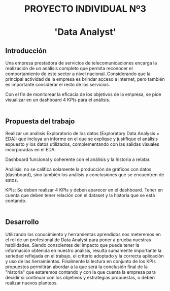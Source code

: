 # <h1 align=center> **PROYECTO INDIVIDUAL Nº3** </h1>

# <h1 align=center>**'Data Analyst'**</h1>


## **Introducción**

Una empresa prestadora de servicios de telecomunicaciones encarga la realización de un análisis completo que permita reconocer el comportamiento de este sector a nivel nacional. Considerando que la principal actividad de la empresa es brindar acceso a internet, pero también es importante considerar el resto de los servicios.

Con el fin de monitorear la eficacia de los objetivos de la empresa, se pide visualizar en un dashboard 4 KPIs para el análisis.
<br>
<br>

## **Propuesta del trabajo**

Realizar un análisis Exploratorio de los datos (Exploratory Data Analysis = EDA): que incluya un informe en el que se explique y justifique el análisis expuesto y los datos utilizados, complementando con las salidas visuales incorporadas en el EDA.

Dashboard funcional y coherente con el análisis y la historia a relatar.

Análisis: no se califica solamente la producción de gráficos con datos (dashboard), sino también los análisis y conclusiones que se encuentren de estos.

KPIs: Se deben realizar 4 KPIs y deben aparecer en el dashboard. Tener en cuenta que deben tener relación con el dataset y la historia que se está contando.
<br>
<br>

## **Desarrollo**

Utilizando los conocimiento y herramientas aprendidos nos meteremos en el rol de un profesional de Data Analyst para poner a prueba nuestras habilidades.
Siendo conscientes del impacto que puede tener la información obtenida en nuestro análisis, resulta sumamente importante la seriedad reflejada en el trabajo, el criterio adoptado y la correcta aplicaciòn y uso de las herramientas.
Finalmente la lectura en conjunto de los KPIs propuestos permitirán abordar a la que será la conclusión final de la "historia" que estaremos contando y con la que cuenta la empresa para decidir si continuar con los objetivos y estrategias propuestas, o deben realizar nuevos planteos.